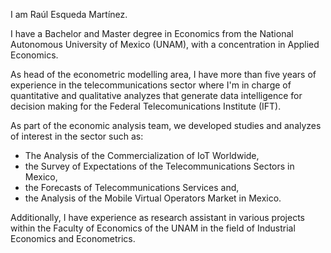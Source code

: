 I am Raúl Esqueda Martínez.

I have a Bachelor and Master degree in Economics from the National Autonomous University of Mexico (UNAM), with a concentration in Applied Economics.

As head of the econometric modelling area, I have more than five years of experience in the telecommunications sector where I'm in charge of quantitative and qualitative analyzes that generate data intelligence for decision making for the Federal Telecomunications Institute (IFT).

As part of the economic analysis team, we developed  studies and analyzes of interest in the sector such as: 

- The Analysis of the Commercialization of IoT Worldwide, 
- the Survey of Expectations of the Telecommunications Sectors in Mexico, 
- the Forecasts of Telecommunications Services and,
- the Analysis of the Mobile Virtual Operators Market in Mexico.

Additionally, I have experience as research assistant in various projects within the Faculty of Economics of the UNAM in the field of Industrial Economics and Econometrics.
